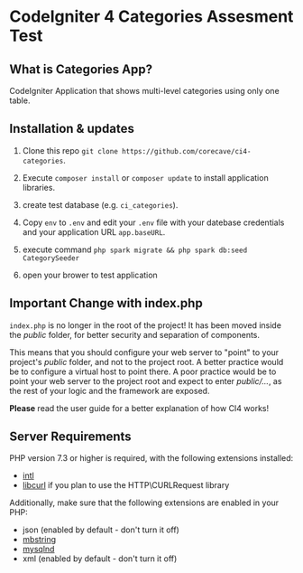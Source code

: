 # CodeIgniter 4 Categories Assesment Test

## What is Categories App?

CodeIgniter Application that shows multi-level categories using only one table.

## Installation & updates
1. Clone this repo `git clone https://github.com/corecave/ci4-categories`.

2. Execute `composer install` or `composer update` to install application libraries.

3. create test database (e.g. `ci_categories`).

4. Copy `env` to `.env` and edit your `.env` file with your datebase credentials and your application URL `app.baseURL`.

5. execute command `php spark migrate && php spark db:seed CategorySeeder`

6. open your brower to test application 

## Important Change with index.php

`index.php` is no longer in the root of the project! It has been moved inside the *public* folder,
for better security and separation of components.

This means that you should configure your web server to "point" to your project's *public* folder, and
not to the project root. A better practice would be to configure a virtual host to point there. A poor practice would be to point your web server to the project root and expect to enter *public/...*, as the rest of your logic and the
framework are exposed.

**Please** read the user guide for a better explanation of how CI4 works!

## Server Requirements

PHP version 7.3 or higher is required, with the following extensions installed:

- [intl](http://php.net/manual/en/intl.requirements.php)
- [libcurl](http://php.net/manual/en/curl.requirements.php) if you plan to use the HTTP\CURLRequest library

Additionally, make sure that the following extensions are enabled in your PHP:

- json (enabled by default - don't turn it off)
- [mbstring](http://php.net/manual/en/mbstring.installation.php)
- [mysqlnd](http://php.net/manual/en/mysqlnd.install.php)
- xml (enabled by default - don't turn it off)
